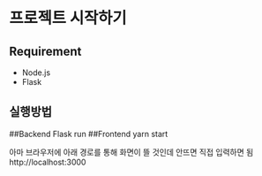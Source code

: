 # 프로젝트 시작하기
## Requirement
* Node.js  
* Flask

## 실행방법
##Backend
Flask run
##Frontend
yarn start    

아마 브라우저에 아래 경로를 통해 화면이 뜰 것인데 안뜨면 직접 입력하면 됨  
http://localhost:3000
